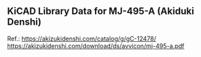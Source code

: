 ## KiCAD Library Data for MJ-495-A (Akiduki Denshi)  

Ref.: 
<https://akizukidenshi.com/catalog/g/gC-12478/>  
<https://akizukidenshi.com/download/ds/avvicon/mj-495-a.pdf>  


